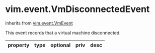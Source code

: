 vim.event.VmDisconnectedEvent
=============================
inherits from [vim.event.VmEvent](docs/vim.event.VmEvent.md)


This event records that a virtual machine disconnected.

| property | type | optional | priv | desc |
|:---------|:-----|:---------|:-----|:-----|


